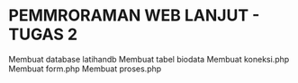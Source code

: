 # PEMMRORAMAN WEB LANJUT - TUGAS 2

Membuat database latihandb
Membuat tabel biodata
Membuat koneksi.php
Membuat form.php
Membuat proses.php